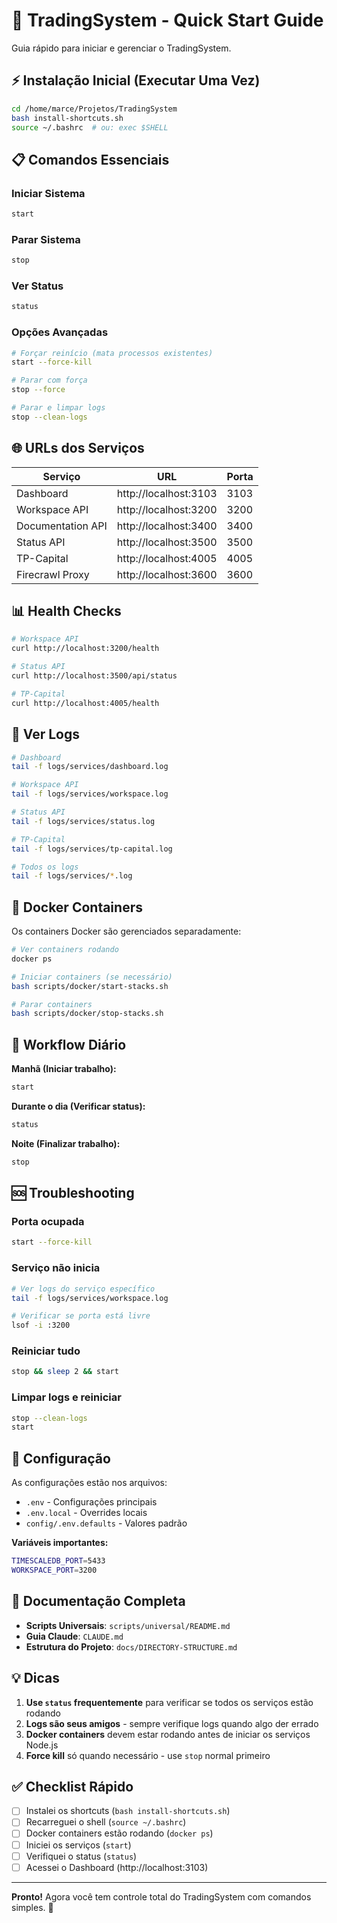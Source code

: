 # 🚀 TradingSystem - Quick Start Guide

Guia rápido para iniciar e gerenciar o TradingSystem.

## ⚡ Instalação Inicial (Executar Uma Vez)

```bash
cd /home/marce/Projetos/TradingSystem
bash install-shortcuts.sh
source ~/.bashrc  # ou: exec $SHELL
```

## 📋 Comandos Essenciais

### Iniciar Sistema
```bash
start
```

### Parar Sistema
```bash
stop
```

### Ver Status
```bash
status
```

### Opções Avançadas
```bash
# Forçar reinício (mata processos existentes)
start --force-kill

# Parar com força
stop --force

# Parar e limpar logs
stop --clean-logs
```

## 🌐 URLs dos Serviços

| Serviço | URL | Porta |
|---------|-----|-------|
| Dashboard | http://localhost:3103 | 3103 |
| Workspace API | http://localhost:3200 | 3200 |
| Documentation API | http://localhost:3400 | 3400 |
| Status API | http://localhost:3500 | 3500 |
| TP-Capital | http://localhost:4005 | 4005 |
| Firecrawl Proxy | http://localhost:3600 | 3600 |

## 📊 Health Checks

```bash
# Workspace API
curl http://localhost:3200/health

# Status API
curl http://localhost:3500/api/status

# TP-Capital
curl http://localhost:4005/health
```

## 📝 Ver Logs

```bash
# Dashboard
tail -f logs/services/dashboard.log

# Workspace API
tail -f logs/services/workspace.log

# Status API
tail -f logs/services/status.log

# TP-Capital
tail -f logs/services/tp-capital.log

# Todos os logs
tail -f logs/services/*.log
```

## 🐳 Docker Containers

Os containers Docker são gerenciados separadamente:

```bash
# Ver containers rodando
docker ps

# Iniciar containers (se necessário)
bash scripts/docker/start-stacks.sh

# Parar containers
bash scripts/docker/stop-stacks.sh
```

## 🔄 Workflow Diário

**Manhã (Iniciar trabalho):**
```bash
start
```

**Durante o dia (Verificar status):**
```bash
status
```

**Noite (Finalizar trabalho):**
```bash
stop
```

## 🆘 Troubleshooting

### Porta ocupada
```bash
start --force-kill
```

### Serviço não inicia
```bash
# Ver logs do serviço específico
tail -f logs/services/workspace.log

# Verificar se porta está livre
lsof -i :3200
```

### Reiniciar tudo
```bash
stop && sleep 2 && start
```

### Limpar logs e reiniciar
```bash
stop --clean-logs
start
```

## 🔧 Configuração

As configurações estão nos arquivos:
- `.env` - Configurações principais
- `.env.local` - Overrides locais
- `config/.env.defaults` - Valores padrão

**Variáveis importantes:**
```bash
TIMESCALEDB_PORT=5433
WORKSPACE_PORT=3200
```

## 📖 Documentação Completa

- **Scripts Universais**: `scripts/universal/README.md`
- **Guia Claude**: `CLAUDE.md`
- **Estrutura do Projeto**: `docs/DIRECTORY-STRUCTURE.md`

## 💡 Dicas

1. **Use `status` frequentemente** para verificar se todos os serviços estão rodando
2. **Logs são seus amigos** - sempre verifique logs quando algo der errado
3. **Docker containers** devem estar rodando antes de iniciar os serviços Node.js
4. **Force kill** só quando necessário - use `stop` normal primeiro

## ✅ Checklist Rápido

- [ ] Instalei os shortcuts (`bash install-shortcuts.sh`)
- [ ] Recarreguei o shell (`source ~/.bashrc`)
- [ ] Docker containers estão rodando (`docker ps`)
- [ ] Iniciei os serviços (`start`)
- [ ] Verifiquei o status (`status`)
- [ ] Acessei o Dashboard (http://localhost:3103)

---

**Pronto!** Agora você tem controle total do TradingSystem com comandos simples. 🎉

